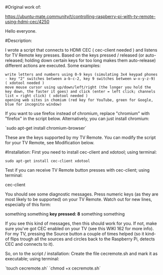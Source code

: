 #Original work of:

https://ubuntu-mate.community/t/controlling-raspberry-pi-with-tv-remote-using-hdmi-cec/4250

Hello everyone.

#Description:

I wrote a script that connects to HDMI CEC ( cec-client needed ) and listens for TV Remote key presses. Based on the keys pressed / released (or auto-released; holding down certain keys for too long makes them auto-release) different actions are executed. Some examples:

    write letters and numbers using 0-9 keys (simulating 3x4 keypad phones - key "2" switches between a-b-c-2, key 9 switches between w-x-y-z-9) ( xdotool needed )
    move mouse cursor using up/down/left/right (the longer you hold the key down, the faster it goes) and click (enter = left click; channels list = right click) ( xdotool needed )
    opening web sites in chomium (red key for YouTube, green for Google, blue for incognito window)

If you want to use firefox instead of chromium, replace "chromium" with "firefox" in the script below.
Alternatively, you can just install chromium:

´sudo apt-get install chromium-browser´

These are the keys supported by my TV Remote. You can modify the script for your TV Remote, see Modification below.

#Installation:
First you need to install cec-client and xdotool; using terminal:

`sudo apt-get install cec-client xdotool`

Test if you can receive TV Remote button presses with cec-client; using terminal:

cec-client

You should see some diagnostic messages. Press numeric keys (as they are most likely to be supported) on your TV Remote. Watch out for new lines, especially of this form:

something something **key pressed: 8** something something

If you see this kind of messages, then this should work for you.
If not, make sure you've got CEC enabled on your TV (see this WIKI 162 for more info).
For my TV, pressing the Source button a couple of times helped (so it kind-of flips trough all the sources and circles back to the Raspberry Pi, detects CEC and connects to it).

So, on to the script / installation:
Create the file cecremote.sh and mark it as executable; using terminal:

´touch cecremote.sh´
´chmod +x cecremote.sh´

